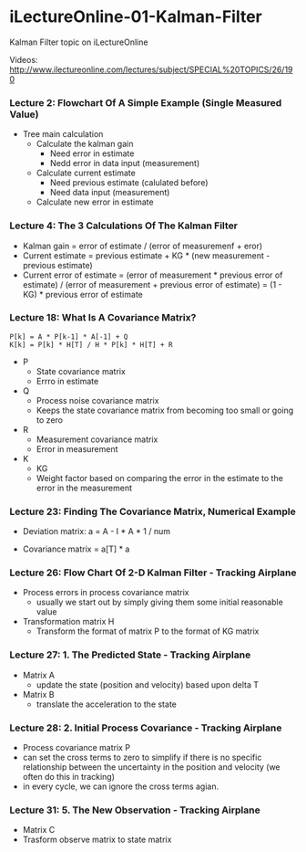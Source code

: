 # iLectureOnline-01-Kalman-Filter
Kalman Filter topic on iLectureOnline

Videos: http://www.ilectureonline.com/lectures/subject/SPECIAL%20TOPICS/26/190

### Lecture 2: Flowchart Of A Simple Example (Single Measured Value)

- Tree main calculation
  - Calculate the kalman gain
    - Need error in estimate
    - Nedd error in data input (measurement)
  - Calculate current estimate
    - Need previous estimate (calulated before)
    - Need data input (measurement)
  - Calculate new error in estimate
  
### Lecture 4: The 3 Calculations Of The Kalman Filter

- Kalman gain = error of estimate / (error of measuremenf + eror)
- Current estimate = previous estimate + KG * (new measurement - previous estimate)
- Current error of estimate = (error of measurement * previous error of estimate) / (error of measurement + previous error of estimate) = (1 - KG) * previous error of estimate

### Lecture 18: What Is A Covariance Matrix?

```
P[k] = A * P[k-1] * A[-1] + Q
K[k] = P[k] * H[T] / H * P[k] * H[T] + R
```

- P
  - State covariance matrix
  - Errro in estimate
- Q
  - Process noise covariance matrix
  - Keeps the state covariance matrix from becoming too small or going to zero
- R
  - Measurement covariance matrix
  - Error in measurement
- K
  - KG
  - Weight factor based on comparing the error in the estimate to the error in the measurement

### Lecture 23: Finding The Covariance Matrix, Numerical Example

- Deviation matrix: a = A - I * A * 1 / num

- Covariance matrix = a[T] * a

### Lecture 26: Flow Chart Of 2-D Kalman Filter - Tracking Airplane

- Process errors in process covariance matrix
  - usually we start out by simply giving them some initial reasonable value
- Transformation matrix H
  - Transform the format of matrix P to the format of KG matrix

### Lecture 27: 1. The Predicted State - Tracking Airplane

- Matrix A
  - update the state (position and velocity) based upon delta T
- Matrix B
  - translate the acceleration to the state
  
### Lecture 28: 2. Initial Process Covariance - Tracking Airplane

-  Process covariance matrix P
  - can set the cross terms to zero to simplify if there is no specific relationship between the uncertainty in the position and velocity (we often do this in tracking)
  - in every cycle, we can ignore the cross terms agian.
  
### Lecture 31: 5. The New Observation - Tracking Airplane

-  Matrix C
  - Trasform observe matrix to state matrix
